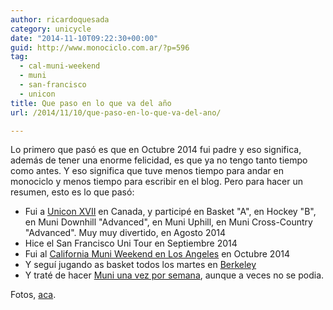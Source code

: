 ```yaml
---
author: ricardoquesada
category: unicycle
date: "2014-11-10T09:22:30+00:00"
guid: http://www.monociclo.com.ar/?p=596
tag:
  - cal-muni-weekend
  - muni
  - san-francisco
  - unicon
title: Que paso en lo que va del año
url: /2014/11/10/que-paso-en-lo-que-va-del-ano/

---
```

Lo primero que pasó es que en Octubre 2014 fui padre y eso significa, además de tener una enorme felicidad, es que ya no tengo tanto tiempo como antes. Y eso significa que tuve menos tiempo para andar en monociclo y menos tiempo para escribir en el blog. Pero para hacer un resumen, esto es lo que pasó:

- Fui a [Unicon XVII](http://unicon17.ca/en/) en Canada, y participé en Basket "A", en Hockey "B", en Muni Downhill "Advanced", en Muni Uphill, en Muni Cross-Country "Advanced". Muy muy divertido, en Agosto 2014
- Hice el San Francisco Uni Tour en Septiembre 2014
- Fui al [California Muni Weekend en Los Angeles](http://www.oneloveunicycleclub.com/#!event-info/c1x8h) en Octubre 2014
- Y seguí jugando as basket todos los martes en [Berkeley](http://berkeleyunicycling.org/)
- Y traté de hacer [Muni una vez por semana](http://berkeleyunicycling.org/), aunque a veces no se podia.

Fotos, [aca](https://plus.google.com/u/0/111588202880883771967/posts/TZaS6f4jG2g?pid=5952518233211979666&oid=111588202880883771967).
